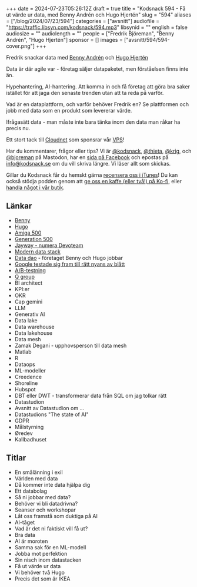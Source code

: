 +++
date = 2024-07-23T05:26:12Z
draft = true
title = "Kodsnack 594 - Få ut värde ur data, med Benny Andrén och Hugo Hjertén"
slug = "594"
aliases = ["/blog/2024/07/23/594"]
categories = ["avsnitt"]
audiofile = "https://traffic.libsyn.com/kodsnack/594.mp3"
libsynid = ""
english = false
audiosize = ""
audiolength = ""
people = ["Fredrik Björeman", "Benny Andrén", "Hugo Hjertén"]
sponsor = []
images = ["avsnitt/594/594-cover.png"]
+++

Fredrik snackar data med [Benny Andrén](https://www.linkedin.com/in/benny-andren/) och [Hugo Hjertén](https://www.linkedin.com/in/hugohjerten/)

Data är där agile var - företag säljer datapaketet, men förståelsen finns inte än.

Hypehantering, AI-hantering. Att komma in och få företag att göra bra saker istället för att jaga den senaste trenden utan att ta reda på varför.

Vad är en dataplattform, och varför behöver Fredrik en? Se plattformen och jobb med data som en produkt som levererar värde.

Ifrågasätt data - man måste inte bara tänka inom den data man råkar ha precis nu.

Ett stort tack till [Cloudnet](https://www.cloudnet.se) som sponsrar vår [VPS](https://en.wikipedia.org/wiki/Virtual_private_server)!

Har du kommentarer, frågor eller tips? Vi är [@kodsnack](https://social.podsnack.se/@kodsnack), [@thieta](https://6510.nu/@thieta), [@krig](https://6510.nu/@krig), och [@bjoreman](https://toot.cafe/@bjoreman) på Mastodon, har en [sida på Facebook](https://www.facebook.com/) och epostas på [info@kodsnack.se](mailto:info@kodsnack.se) om du vill skriva längre. Vi läser allt som skickas.

Gillar du Kodsnack får du hemskt gärna [recensera oss i iTunes](https://itunes.apple.com/se/podcast/kodsnack/id561631498?l=en)! Du kan också stödja podden genom att <a href="https://ko-fi.com/kodsnack" rel="payment">ge oss en kaffe (eller två!) på Ko-fi</a>, eller [handla något i vår butik](https://shop.spreadshirt.se/kodsnack/).

## Länkar
* [Benny](https://www.linkedin.com/in/benny-andren/)
* [Hugo](https://www.linkedin.com/in/hugohjerten/)
* [Amiga 500](https://en.wikipedia.org/wiki/Amiga_500)
* [Generation 500](https://fandrake.com/produkt/generation-500/)
* [Jayway - numera Devoteam](https://se.devoteam.com/om-oss/)
* [Modern data stack](https://www.thoughtspot.com/data-trends/best-practices/modern-data-stack)
* [Data dao](https://www.datadao.se/) - företaget Benny och Hugo jobbar
* [Google testade sig fram till rätt nyans av blått](https://bharathbalasubramanian.medium.com/data-driven-decisions-googles-50-shades-of-blue-experiment-996f01819a97)
* [A/B-testning](https://en.wikipedia.org/wiki/A/B_testing)
* [Q group](https://q.group/)
* BI architect
* KPI:er
* OKR
* Cap gemini
* LLM
* Generativ AI
* Data lake
* Data warehouse
* Data lakehouse
* Data mesh
* Zamak Degani - upphovsperson till data mesh
* Matlab
* R
* Dataops
* ML-modeller
* Creedence
* Shoreline
* Hubspot
* DBT eller DWT - transformerar data från SQL om jag tolkar rätt
* Datastudion
* Avsnitt av Datastudion om …
* Datastudions "The state of AI"
* GDPR
* Målstyrning
* Øredev
* Kallbadhuset

## Titlar
* En smålänning i exil
* Världen med data
* Då kommer inte data hjälpa dig
* Ett databolag
* Så ni jobbar med data?
* Behöver vi bli datadrivna?
* Seanser och workshopar
* Låt oss framstå som duktiga på AI
* AI-tåget
* Vad är det ni faktiskt vill få ut?
* Bra data
* AI är moroten
* Samma sak för en ML-modell
* Jobba mot perfektion
* Sin nisch inom datastacken
* Få ut värde ur data
* Vi behöver två Hugo
* Precis det som är IKEA